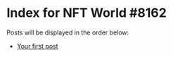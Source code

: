# Index for NFT World #8162
Posts will be displayed in the order below:

- [Your first post](./001-first.md)

